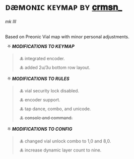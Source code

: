 # ᴅæᴍᴏɴɪᴄ ᴋᴇʏᴍᴀᴘ ʙʏ [𝐜𝐫𝐦𝐬𝐧_](https://github.com/phntsm "(github:phntsm)")
###### *mk III*
Based on Preonic Vial map with minor personal adjustments.

&ensp;⛧ _**MODIFICATIONS TO KEYMAP**_
>&ensp;🜏 integrated encoder.\
>&ensp;🜏 added 2u/3u bottom row layout.

&ensp;⛧ _**MODIFICATIONS TO RULES**_
>&ensp;🜏 vial security lock disabled.\
>&ensp;🜏 encoder support.\
>&ensp;🜏 tap dance, combo, and unicode.\
>&ensp;🜏 ~~console and command.~~

[//]: # (🜏 remove audio support.)

&ensp;⛧ _**MODIFICATIONS TO CONFIG**_
>&ensp;🜏 changed vial unlock combo to 1,0 and 8,0.\
>&ensp;🜏 increase dynamic layer count to nine.

[//]: # (🜏 increase tap dance and combo entries.)



